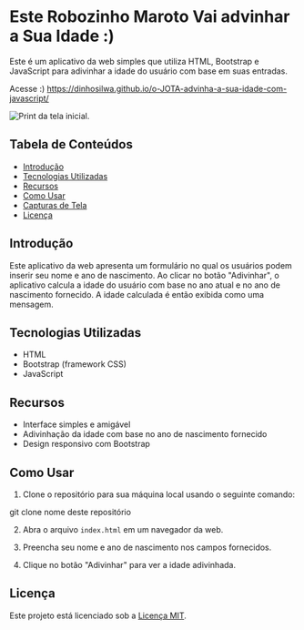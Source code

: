 


# Este Robozinho Maroto Vai advinhar a Sua Idade :)

Este é um aplicativo da web simples que utiliza HTML, Bootstrap e JavaScript para adivinhar a idade do usuário com base em suas entradas.

Acesse :) 
https://dinhosilwa.github.io/o-JOTA-advinha-a-sua-idade-com-javascript/

![Print da tela inicial](https://i.imgur.com/vRXQlmw.png).


## Tabela de Conteúdos

- [Introdução](#introdução)
- [Tecnologias Utilizadas](#tecnologias-utilizadas)
- [Recursos](#recursos)
- [Como Usar](#como-usar)
- [Capturas de Tela](#capturas-de-tela)
- [Licença](#licença)

## Introdução

Este aplicativo da web apresenta um formulário no qual os usuários podem inserir seu nome e ano de nascimento. Ao clicar no botão "Adivinhar", o aplicativo calcula a idade do usuário com base no ano atual e no ano de nascimento fornecido. A idade calculada é então exibida como uma mensagem.

## Tecnologias Utilizadas

- HTML
- Bootstrap (framework CSS)
- JavaScript

## Recursos

- Interface simples e amigável
- Adivinhação da idade com base no ano de nascimento fornecido
- Design responsivo com Bootstrap

## Como Usar

1. Clone o repositório para sua máquina local usando o seguinte comando:

git clone nome deste repositório

2. Abra o arquivo `index.html` em um navegador da web.

3. Preencha seu nome e ano de nascimento nos campos fornecidos.

4. Clique no botão "Adivinhar" para ver a idade adivinhada.


## Licença

Este projeto está licenciado sob a [Licença MIT](LICENSE).

